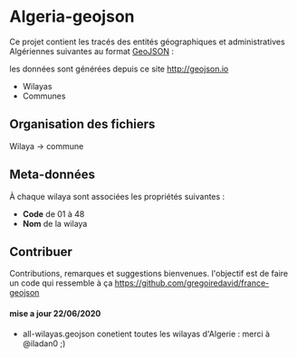 # Algeria-geojson

Ce projet contient les tracés des entités géographiques et administratives Algériennes suivantes au format [GeoJSON](http://geojson.org/) :

les données sont générées depuis ce site http://geojson.io

* Wilayas
* Communes

## Organisation des fichiers

Wilaya -> commune

## Meta-données

À chaque wilaya sont associées les propriétés suivantes :

* **Code**  de 01 à 48
* **Nom** de la wilaya


## Contribuer

Contributions, remarques et suggestions bienvenues.
l'objectif est de faire un code qui ressemble à ça 
https://github.com/gregoiredavid/france-geojson

#### mise a jour 22/06/2020
- all-wilayas.geojson conetient toutes les wilayas d'Algerie : merci à @iladan0  ;)
